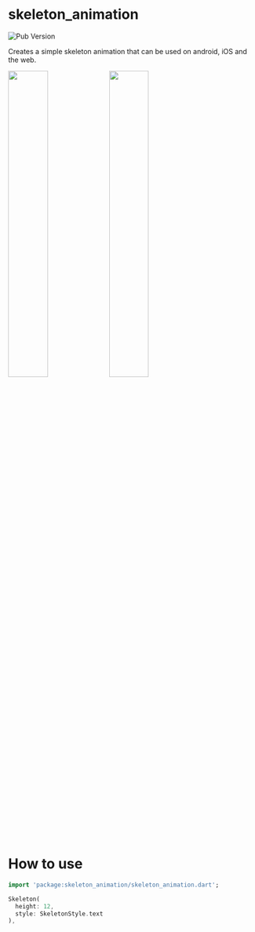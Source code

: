 # skeleton_animation

![Pub Version](https://img.shields.io/pub/v/skeleton_animation)

Creates a simple skeleton animation that can be used on android, iOS and the web.

<p>
  <img src="https://github.com/wjtje/flutter-skeleton-animation/blob/master/screenshots/light_mode_color.gif?raw=true" width="40%"/>
  <img src="https://github.com/wjtje/flutter-skeleton-animation/blob/master/screenshots/dark_mode.gif?raw=true" width="40%"/>
</p>

# How to use

```dart
import 'package:skeleton_animation/skeleton_animation.dart';
```

```dart
Skeleton(
  height: 12,
  style: SkeletonStyle.text
),
```
